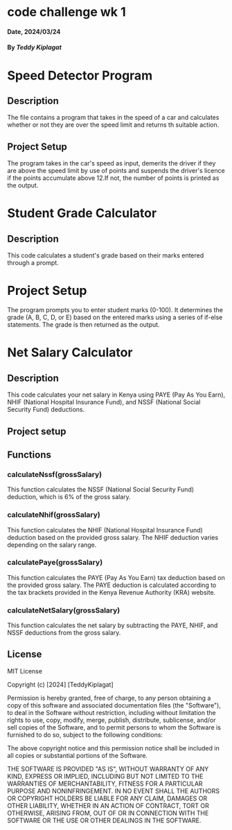 # code challenge wk 1
#### Date, 2024/03/24

#### By *Teddy Kiplagat*

# Speed Detector Program

## Description
The file contains a program that takes in the speed of a car and calculates whether or not they are over the speed limit and returns th suitable action.

## Project Setup
The program takes in the car's speed as input, demerits the driver if they are above the speed limit by use of points and suspends the driver's licence if the points accumulate above 12.If not, the number of points is printed as the output.


# Student Grade Calculator

## Description
This code calculates a student's grade based on their marks entered through a prompt.

# Project Setup
The program prompts you to enter student marks (0-100).
It determines the grade (A, B, C, D, or E) based on the entered marks using a series of if-else statements.
The grade is then returned as the output.

# Net Salary Calculator

## Description
This code calculates your net salary in Kenya using PAYE (Pay As You Earn), NHIF (National Hospital Insurance Fund), and NSSF (National Social Security Fund) deductions.

## Project setup

## Functions
### calculateNssf(grossSalary)
This function calculates the NSSF (National Social Security Fund) deduction, which is 6% of the gross salary.

### calculateNhif(grossSalary)
This function calculates the NHIF (National Hospital Insurance Fund) deduction based on the provided gross salary. The NHIF deduction varies depending on the salary range.

### calculatePaye(grossSalary)
This function calculates the PAYE (Pay As You Earn) tax deduction based on the provided gross salary. The PAYE deduction is calculated according to the tax brackets provided in the Kenya Revenue Authority (KRA) website.

### calculateNetSalary(grossSalary)
This function calculates the net salary by subtracting the PAYE, NHIF, and NSSF deductions from the gross salary.

 ## License
 MIT License

Copyright (c) [2024] [TeddyKiplagat]

Permission is hereby granted, free of charge, to any person obtaining a copy
of this software and associated documentation files (the "Software"), to deal
in the Software without restriction, including without limitation the rights
to use, copy, modify, merge, publish, distribute, sublicense, and/or sell
copies of the Software, and to permit persons to whom the Software is
furnished to do so, subject to the following conditions:

The above copyright notice and this permission notice shall be included in all
copies or substantial portions of the Software.

THE SOFTWARE IS PROVIDED "AS IS", WITHOUT WARRANTY OF ANY KIND, EXPRESS OR
IMPLIED, INCLUDING BUT NOT LIMITED TO THE WARRANTIES OF MERCHANTABILITY,
FITNESS FOR A PARTICULAR PURPOSE AND NONINFRINGEMENT. IN NO EVENT SHALL THE
AUTHORS OR COPYRIGHT HOLDERS BE LIABLE FOR ANY CLAIM, DAMAGES OR OTHER
LIABILITY, WHETHER IN AN ACTION OF CONTRACT, TORT OR OTHERWISE, ARISING FROM,
OUT OF OR IN CONNECTION WITH THE SOFTWARE OR THE USE OR OTHER DEALINGS IN THE
SOFTWARE.